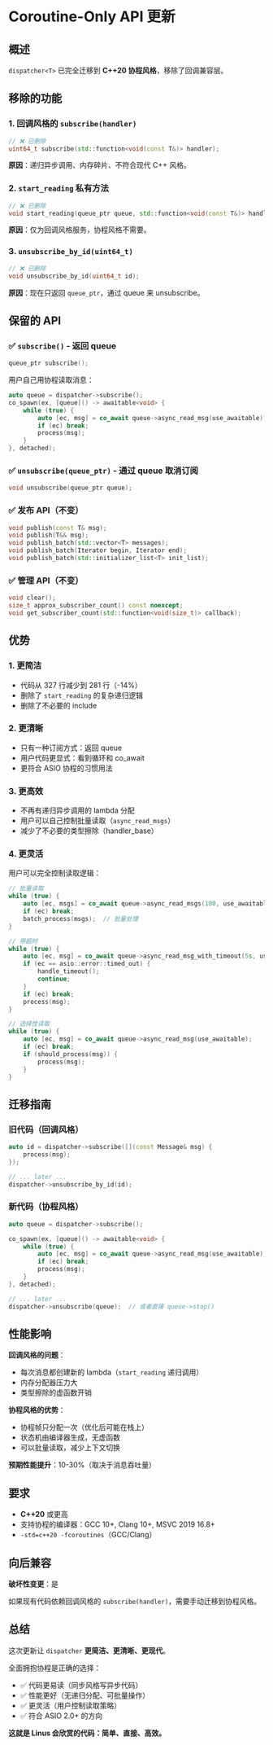 # Coroutine-Only API 更新

## 概述

`dispatcher<T>` 已完全迁移到 **C++20 协程风格**，移除了回调兼容层。

## 移除的功能

### 1. 回调风格的 `subscribe(handler)` 
```cpp
// ❌ 已删除
uint64_t subscribe(std::function<void(const T&)> handler);
```

**原因**：递归异步调用、内存碎片、不符合现代 C++ 风格。

### 2. `start_reading` 私有方法
```cpp
// ❌ 已删除
void start_reading(queue_ptr queue, std::function<void(const T&)> handler);
```

**原因**：仅为回调风格服务，协程风格不需要。

### 3. `unsubscribe_by_id(uint64_t)`
```cpp
// ❌ 已删除
void unsubscribe_by_id(uint64_t id);
```

**原因**：现在只返回 `queue_ptr`，通过 queue 来 unsubscribe。

## 保留的 API

### ✅ `subscribe()` - 返回 queue
```cpp
queue_ptr subscribe();
```

用户自己用协程读取消息：
```cpp
auto queue = dispatcher->subscribe();
co_spawn(ex, [queue]() -> awaitable<void> {
    while (true) {
        auto [ec, msg] = co_await queue->async_read_msg(use_awaitable);
        if (ec) break;
        process(msg);
    }
}, detached);
```

### ✅ `unsubscribe(queue_ptr)` - 通过 queue 取消订阅
```cpp
void unsubscribe(queue_ptr queue);
```

### ✅ 发布 API（不变）
```cpp
void publish(const T& msg);
void publish(T&& msg);
void publish_batch(std::vector<T> messages);
void publish_batch(Iterator begin, Iterator end);
void publish_batch(std::initializer_list<T> init_list);
```

### ✅ 管理 API（不变）
```cpp
void clear();
size_t approx_subscriber_count() const noexcept;
void get_subscriber_count(std::function<void(size_t)> callback);
```

## 优势

### 1. **更简洁**
- 代码从 327 行减少到 281 行（-14%）
- 删除了 `start_reading` 的复杂递归逻辑
- 删除了不必要的 include

### 2. **更清晰**
- 只有一种订阅方式：返回 queue
- 用户代码更显式：看到循环和 co_await
- 更符合 ASIO 协程的习惯用法

### 3. **更高效**
- 不再有递归异步调用的 lambda 分配
- 用户可以自己控制批量读取（`async_read_msgs`）
- 减少了不必要的类型擦除（handler_base）

### 4. **更灵活**
用户可以完全控制读取逻辑：
```cpp
// 批量读取
while (true) {
    auto [ec, msgs] = co_await queue->async_read_msgs(100, use_awaitable);
    if (ec) break;
    batch_process(msgs);  // 批量处理
}

// 带超时
while (true) {
    auto [ec, msg] = co_await queue->async_read_msg_with_timeout(5s, use_awaitable);
    if (ec == asio::error::timed_out) {
        handle_timeout();
        continue;
    }
    if (ec) break;
    process(msg);
}

// 选择性读取
while (true) {
    auto [ec, msg] = co_await queue->async_read_msg(use_awaitable);
    if (ec) break;
    if (should_process(msg)) {
        process(msg);
    }
}
```

## 迁移指南

### 旧代码（回调风格）
```cpp
auto id = dispatcher->subscribe([](const Message& msg) {
    process(msg);
});

// ... later ...
dispatcher->unsubscribe_by_id(id);
```

### 新代码（协程风格）
```cpp
auto queue = dispatcher->subscribe();

co_spawn(ex, [queue]() -> awaitable<void> {
    while (true) {
        auto [ec, msg] = co_await queue->async_read_msg(use_awaitable);
        if (ec) break;
        process(msg);
    }
}, detached);

// ... later ...
dispatcher->unsubscribe(queue);  // 或者直接 queue->stop()
```

## 性能影响

**回调风格的问题**：
- 每次消息都创建新的 lambda（`start_reading` 递归调用）
- 内存分配器压力大
- 类型擦除的虚函数开销

**协程风格的优势**：
- 协程帧只分配一次（优化后可能在栈上）
- 状态机由编译器生成，无虚函数
- 可以批量读取，减少上下文切换

**预期性能提升**：10-30%（取决于消息吞吐量）

## 要求

- **C++20** 或更高
- 支持协程的编译器：GCC 10+, Clang 10+, MSVC 2019 16.8+
- `-std=c++20 -fcoroutines`（GCC/Clang）

## 向后兼容

**破坏性变更**：是

如果现有代码依赖回调风格的 `subscribe(handler)`，需要手动迁移到协程风格。

## 总结

这次更新让 `dispatcher` **更简洁、更清晰、更现代**。

全面拥抱协程是正确的选择：
- ✅ 代码更易读（同步风格写异步代码）
- ✅ 性能更好（无递归分配、可批量操作）
- ✅ 更灵活（用户控制读取策略）
- ✅ 符合 ASIO 2.0+ 的方向

**这就是 Linus 会欣赏的代码：简单、直接、高效。**

